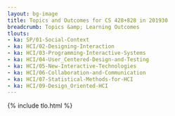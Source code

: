 ```yaml
---
layout: bg-image
title: Topics and Outcomes for CS 428+828 in 201930
breadcrumb: Topics &amp; Learning Outcomes
tlouts:
- ka: SP/01-Social-Context
- ka: HCI/02-Designing-Interaction
- ka: HCI/03-Programming-Interactive-Systems
- ka: HCI/04-User_Centered-Design-and-Testing
- ka: HCI/05-New-Interactive-Technologies
- ka: HCI/06-Collaboration-and-Communication
- ka: HCI/07-Statistical-Methods-for-HCI
- ka: HCI/09-Design_Oriented-HCI
---
```

{% include tlo.html %}
